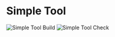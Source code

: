 # Simple Tool

![Simple Tool Build](https://github.com/farukcaglar/helloworld/workflows/Simple%20Tool/badge.svg)
![Simple Tool Check](https://github.com/farukcaglar/helloworld/workflows/Simple%20Tool/badge.svg?event=check_run)



